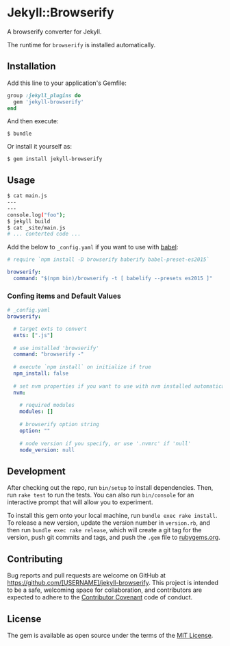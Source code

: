 # Jekyll::Browserify

A browserify converter for Jekyll.

The runtime for `browserify` is installed automatically.

## Installation

Add this line to your application's Gemfile:

```ruby
group :jekyll_plugins do
  gem 'jekyll-browserify'
end
```

And then execute:

    $ bundle

Or install it yourself as:

    $ gem install jekyll-browserify

## Usage

~~~~~~~~~~~~~~~~~~~~~~~~~bash
$ cat main.js
---
---
console.log("foo");
$ jekyll build
$ cat _site/main.js
# ... conterted code ...
~~~~~~~~~~~~~~~~~~~~~~~~~

Add the below to `_config.yaml` if you want to use with [babel][]:

~~~~~~~~~~~~~~~~~~~~~~~~~~_config.yaml
# require `npm install -D browserify baberify babel-preset-es2015`

browserify:
  command: "$(npm bin)/browserify -t [ babelify --presets es2015 ]"
~~~~~~~~~~~~~~~~~~~~~~~~~~

### Confing items and Default Values

~~~~~~~~~~~~~~~~~~~~~~~~~yaml
# _config.yaml
browserify:

  # target exts to convert
  exts: [".js"]
  
  # use installed 'browserify'
  command: "browserify -"
  
  # execute `npm install` on initialize if true
  npm_install: false
  
  # set nvm properties if you want to use with nvm installed automatically
  nvm:
    
    # required modules
    modules: []
    
    # browserify option string
    option: ""
    
    # node version if you specify, or use '.nvmrc' if 'null'
    node_version: null
~~~~~~~~~~~~~~~~~~~~~~~~~

[babel]: https://github.com/babel/babelify

## Development

After checking out the repo, run `bin/setup` to install dependencies. Then, run `rake test` to run the tests. You can also run `bin/console` for an interactive prompt that will allow you to experiment.

To install this gem onto your local machine, run `bundle exec rake install`. To release a new version, update the version number in `version.rb`, and then run `bundle exec rake release`, which will create a git tag for the version, push git commits and tags, and push the `.gem` file to [rubygems.org](https://rubygems.org).

## Contributing

Bug reports and pull requests are welcome on GitHub at https://github.com/[USERNAME]/jekyll-browserify. This project is intended to be a safe, welcoming space for collaboration, and contributors are expected to adhere to the [Contributor Covenant](contributor-covenant.org) code of conduct.


## License

The gem is available as open source under the terms of the [MIT License](http://opensource.org/licenses/MIT).

